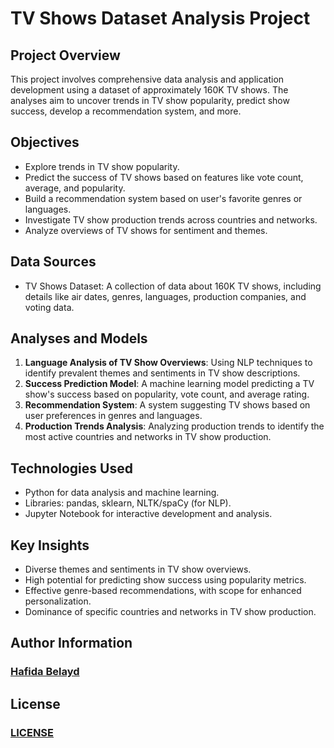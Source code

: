 # TV Shows Dataset Analysis Project

## Project Overview
This project involves comprehensive data analysis and application development using a dataset of approximately 160K TV shows. The analyses aim to uncover trends in TV show popularity, predict show success, develop a recommendation system, and more.

## Objectives
- Explore trends in TV show popularity.
- Predict the success of TV shows based on features like vote count, average, and popularity.
- Build a recommendation system based on user's favorite genres or languages.
- Investigate TV show production trends across countries and networks.
- Analyze overviews of TV shows for sentiment and themes.

## Data Sources
- TV Shows Dataset: A collection of data about 160K TV shows, including details like air dates, genres, languages, production companies, and voting data.

## Analyses and Models
1. **Language Analysis of TV Show Overviews**: Using NLP techniques to identify prevalent themes and sentiments in TV show descriptions.
2. **Success Prediction Model**: A machine learning model predicting a TV show's success based on popularity, vote count, and average rating.
3. **Recommendation System**: A system suggesting TV shows based on user preferences in genres and languages.
4. **Production Trends Analysis**: Analyzing production trends to identify the most active countries and networks in TV show production.

## Technologies Used
- Python for data analysis and machine learning.
- Libraries: pandas, sklearn, NLTK/spaCy (for NLP).
- Jupyter Notebook for interactive development and analysis.

## Key Insights
- Diverse themes and sentiments in TV show overviews.
- High potential for predicting show success using popularity metrics.
- Effective genre-based recommendations, with scope for enhanced personalization.
- Dominance of specific countries and networks in TV show production.



## Author Information
### [Hafida Belayd](https://www.linkedin.com/in/hafida-belayd/)

## License
### [LICENSE](LICENSE)



